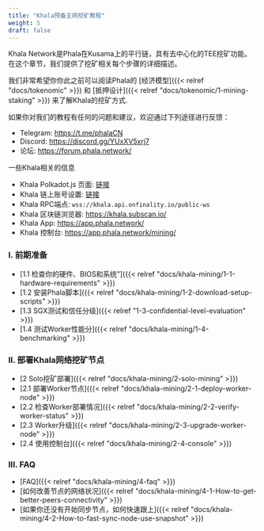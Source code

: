 ```yaml
---
title: "Khala预备主网挖矿教程"
weight: 5
draft: false
---
```


Khala Network是Phala在Kusama上的平行链，具有去中心化的TEE挖矿功能。在这个章节，我们提供了挖矿相关每个步骤的详细描述。

我们非常希望你你此之前可以阅读Phala的 [经济模型]({{< relref "docs/tokenomic" >}}) 和 [抵押设计]({{< relref "docs/tokenomic/1-mining-staking" >}}) 来了解Khala的挖矿方式.

如果你对我们的教程有任何的问题和建议，欢迎通过下列途径进行反馈：
- Telegram: https://t.me/phalaCN
- Discord: https://discord.gg/YUxXV5xrj7
- 论坛: https://forum.phala.network/

一些Khala相关的信息

- Khala Polkadot.js 页面: [链接](https://polkadot.js.org/apps/?rpc=wss%3A%2F%2Fkhala.api.onfinality.io%2Fpublic-ws#/explorer)
- Khala 链上账号设置: [链接](https://polkadot.js.org/apps/?rpc=wss%3A%2F%2Fkhala.api.onfinality.io%2Fpublic-ws#/accounts)
- Khala RPC端点: `wss://khala.api.onfinality.io/public-ws`
- Khala 区块链浏览器: <https://khala.subscan.io/>
- Khala App: <https://app.phala.network/>
- Khala 控制台: <https://app.phala.network/mining/>

### I. 前期准备

- [1.1 检查你的硬件、BIOS和系统"]({{< relref "docs/khala-mining/1-1-hardware-requirements" >}})
- [1.2 安装Phala脚本]({{< relref "docs/khala-mining/1-2-download-setup-scripts" >}})
- [1.3 SGX测试和信任分级]({{< relref "1-3-confidential-level-evaluation" >}})
- [1.4 测试Worker性能分]({{< relref "docs/khala-mining/1-4-benchmarking" >}})

### II. 部署Khala网络挖矿节点

- [2 Solo挖矿部署]({{< relref "docs/khala-mining/2-solo-mining" >}})
- [2.1 部署Worker节点]({{< relref "docs/khala-mining/2-1-deploy-worker-node" >}})
- [2.2 检查Worker部署情况]({{< relref "docs/khala-mining/2-2-verify-worker-status" >}})
- [2.3 Worker升级]({{< relref "docs/khala-mining/2-3-upgrade-worker-node" >}})
- [2.4 使用控制台]({{< relref "docs/khala-mining/2-4-console" >}})

### III. FAQ

- [FAQ]({{< relref "docs/khala-mining/4-faq" >}})
- [如何改善节点的网络状况]({{< relref "docs/khala-mining/4-1-How-to-get-better-peers-connectivity" >}})
- [如果你还没有开始同步节点，如何快速跟上]({{< relref "docs/khala-mining/4-2-How-to-fast-sync-node-use-snapshot" >}})
